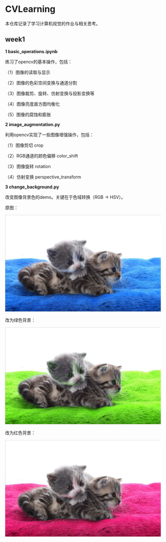 # CVLearning

本仓库记录了学习计算机视觉的作业与相关思考。

## week1

**1 basic_operations.ipynb**

练习了opencv的基本操作，包括：

（1）图像的读取与显示

（2）图像的色彩空间变换与通道分割

（3）图像裁剪、旋转、仿射变换与投影变换等

（4）图像亮度直方图均衡化

（5）图像的腐蚀和膨胀

**2 image_augmentation.py**

利用opencv实现了一些图像增强操作，包括：

（1）图像剪切 crop

（2）RGB通道的颜色偏移 color_shift

（3）图像旋转 rotation

（4）仿射变换 perspective_transform

**3 change_background.py**

改变图像背景色的demo。关键在于色域转换（RGB -> HSV）。

原图：

![image-20200201213300378](README.assets/image-20200201213300378.png)

改为绿色背景：

![image-20200201213409112](README.assets/image-20200201213409112.png)

改为红色背景：

![image-20200201213446676](README.assets/image-20200201213446676.png)